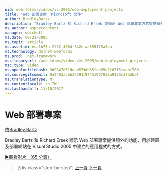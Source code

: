 ```yaml
---
uid: web-forms/videos/vs-2005/web-deployment-projects
title: "Web 部署專案 |Microsoft 文件"
author: BradleyBartz
description: "Bradley Bartz 和 Richard Ersek 會顯示 Web 部署專案方式提供額外的功能，建置和部署網站的應用程式建立..."
ms.author: aspnetcontent
manager: wpickett
ms.date: 09/21/2006
ms.topic: article
ms.assetid: eca1b75a-2f32-4004-842e-aa555175a3ea
ms.technology: dotnet-webforms
ms.prod: .net-framework
msc.legacyurl: /web-forms/videos/vs-2005/web-deployment-projects
msc.type: video
ms.openlocfilehash: 9d9847d51deab579db65fce65e2f07f5faabf780
ms.sourcegitcommit: 9a9483aceb34591c97451997036a9120c3fe2baf
ms.translationtype: MT
ms.contentlocale: zh-TW
ms.lasthandoff: 11/10/2017
---
```

<a name="web-deployment-projects"></a>Web 部署專案
====================
由[Bradley Bartz](https://github.com/BradleyBartz)

Bradley Bartz 和 Richard Ersek 顯示 Web 部署專案提供額外的功能，用於建置及部署網站在 Visual Studio 2005 中建立的應用程式的方式。

[&#9654;觀看影片 （65 分鐘）](https://channel9.msdn.com/Blogs/ASP-NET-Site-Videos/web-deployment-projects)

>[!div class="step-by-step"]
[上一頁](how-do-i-enable-code-coverage-and-profiling-in-production-applications.md)
[下一頁](web-application-projects-web-deployment-projects.md)
